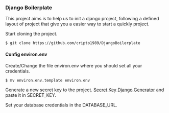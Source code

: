 ### Django Boilerplate

This project aims is to help us to init a django project, following a defined layout of project that give you a easier way to start a quickly project.

Start cloning the project.
```
$ git clone https://github.com/cripto1989/DjangoBoilerplate
```

#### Config environ.env
Create/Change the file environ.env where you should set all your credentials.
```
$ mv environ.env.template environ.env
```

Generate a new secret key to the project. [Secret Key Django Generator](https://www.miniwebtool.com/django-secret-key-generator/) and paste it in SECRET_KEY.

Set your database credentials in the DATABASE_URL.

